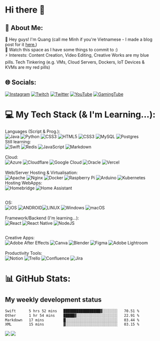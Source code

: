 <h1>Hi there 👋</h1>

<h2> 💫 About Me: </h2>
👋 Hey guys! I'm Quang (call me Minh if you're Vietnamese - I made a blog post for it <a href="https://blog.quang.au/The-Q-Logo-1ffbc25a16264dceb02d8aac9ceda137">here.</a>)<br>👀 Watch this space as I have some things to commit to :) <br>⚡ Interests: Content Creation, Video Editing, Creative Works are my blue pills. Tech Tinkering (e.g. VMs, Cloud Servers, Dockers, IoT Devices & KVMs are my red pills)


<h2> 🌐 Socials: </h2>

[![Instagram](https://img.shields.io/badge/Instagram-%23E4405F.svg?style=for-the-badge&logo=Instagram&logoColor=white)](https://instagram.com/quangm.ng) [![Twitch](https://img.shields.io/badge/Twitch-%239146FF.svg?style=for-the-badge&logo=Twitch&logoColor=white)](https://twitch.tv/qmng) [![Twitter](https://img.shields.io/badge/Twitter-%231DA1F2.svg?style=for-the-badge&logo=Twitter&logoColor=white)](https://twitter.com/@quangmng) [![YouTube](https://img.shields.io/badge/YouTube-%23FF0000.svg?style=for-the-badge&logo=YouTube&logoColor=white)](https://youtube.com/@qmng) [![GamingTube](https://img.shields.io/badge/GamingTube-%23FF0000.svg?style=for-the-badge&logo=YouTube&logoColor=white)](https://youtube.com/@quack711) 

# 💻 My Tech Stack (& I'm Learning...):
Languages (Script & Prog.): <br> ![Java](https://img.shields.io/badge/java-%23ED8B00.svg?style=for-the-badge&logo=openJDK&logoColor=white) ![Python](https://img.shields.io/badge/python-3670A0?style=for-the-badge&logo=python&logoColor=ffdd54)  ![CSS3](https://img.shields.io/badge/css3-%231572B6.svg?style=for-the-badge&logo=css3&logoColor=white) ![HTML5](https://img.shields.io/badge/html5-%23E34F26.svg?style=for-the-badge&logo=html5&logoColor=white) ![CSS3](https://img.shields.io/badge/css3-%231572B6.svg?style=for-the-badge&logo=css3&logoColor=white) ![MySQL](https://img.shields.io/badge/mysql-%2300f.svg?style=for-the-badge&logo=mysql&logoColor=white) ![Postgres](https://img.shields.io/badge/postgres-%23316192.svg?style=for-the-badge&logo=postgresql&logoColor=white) <br> 
Still learning: <br> ![Swift](https://img.shields.io/badge/swift-F54A2A?style=for-the-badge&logo=swift&logoColor=white) ![Redis](https://img.shields.io/badge/redis-%23DD0031.svg?style=for-the-badge&logo=redis&logoColor=white) ![JavaScript](https://img.shields.io/badge/javascript-%23323330.svg?style=for-the-badge&logo=javascript&logoColor=%23F7DF1E) ![Markdown](https://img.shields.io/badge/markdown-%23000000.svg?style=for-the-badge&logo=markdown&logoColor=white)<br><br>
Cloud: <br>![Azure](https://img.shields.io/badge/azure-%230072C6.svg?style=for-the-badge&logo=azure-devops&logoColor=white)
 ![Cloudflare](https://img.shields.io/badge/Cloudflare-F38020?style=for-the-badge&logo=Cloudflare&logoColor=white) ![Google Cloud](https://img.shields.io/badge/Google%20Cloud-%234285F4.svg?style=for-the-badge&logo=google-cloud&logoColor=white) ![Oracle](https://img.shields.io/badge/Oracle-F80000?style=for-the-badge&logo=oracle&logoColor=white) ![Vercel](https://img.shields.io/badge/vercel-%23000000.svg?style=for-the-badge&logo=vercel&logoColor=white)<br><br>
Web/Server Hosting & Virtualisation: <br>![Apache](https://img.shields.io/badge/apache-%23D42029.svg?style=for-the-badge&logo=apache&logoColor=white) ![Nginx](https://img.shields.io/badge/nginx-%23009639.svg?style=for-the-badge&logo=nginx&logoColor=white) ![Docker](https://img.shields.io/badge/docker-%230db7ed.svg?style=for-the-badge&logo=docker&logoColor=white) ![Raspberry Pi](https://img.shields.io/badge/-RaspberryPi-C51A4A?style=for-the-badge&logo=Raspberry-Pi) ![Arduino](https://img.shields.io/badge/-Arduino-00979D?style=for-the-badge&logo=Arduino&logoColor=white) ![Kubernetes](https://img.shields.io/badge/kubernetes-%23326ce5.svg?style=for-the-badge&logo=kubernetes&logoColor=white) <br>
Hosting WebApps:<br> ![Homebridge](https://img.shields.io/badge/homebridge-%23491F59.svg?style=for-the-badge&logo=homebridge&logoColor=white) ![Home Assistant](https://img.shields.io/badge/home%20assistant-%2341BDF5.svg?style=for-the-badge&logo=home-assistant&logoColor=white)
<br><br>

OS: <br>![iOS](https://img.shields.io/badge/iOS/iPadOS-%2320232a.svg?style=for-the-badge&logo=ios&logoColor=white) ![ANDROID](https://img.shields.io/badge/Android-%2320232a.svg?style=for-the-badge&logo=android&logoColor=%a4c639)![LINUX](https://img.shields.io/badge/Linux-FCC624?style=for-the-badge&logo=linux&logoColor=black) ![Windows](https://img.shields.io/badge/Windows-0078D6?style=for-the-badge&logo=windows&logoColor=white) ![macOS](https://img.shields.io/badge/macOS-000000?style=for-the-badge&logo=apple&logoColor=white)<br><br>
Framework/Backend (I'm learning...): <br>![React](https://img.shields.io/badge/react-%2320232a.svg?style=for-the-badge&logo=react&logoColor=%2361DAFB) ![React Native](https://img.shields.io/badge/react_native-%2320232a.svg?style=for-the-badge&logo=react&logoColor=%2361DAFB) ![NodeJS](https://img.shields.io/badge/node.js-6DA55F?style=for-the-badge&logo=node.js&logoColor=white) <br> <br>

Creative Apps: <br>![Adobe After Effects](https://img.shields.io/badge/Adobe%20After%20Effects-9999FF.svg?style=for-the-badge&logo=Adobe%20After%20Effects&logoColor=white) ![Canva](https://img.shields.io/badge/Canva-%2300C4CC.svg?style=for-the-badge&logo=Canva&logoColor=white) ![Blender](https://img.shields.io/badge/blender-%23F5792A.svg?style=for-the-badge&logo=blender&logoColor=white) ![Figma](https://img.shields.io/badge/figma-%23F24E1E.svg?style=for-the-badge&logo=figma&logoColor=white) ![Adobe Lightroom](https://img.shields.io/badge/Adobe%20Lightroom-31A8FF.svg?style=for-the-badge&logo=Adobe%20Lightroom&logoColor=white)<br><br>
Productivity Tools: <br>![Notion](https://img.shields.io/badge/Notion-%23000000.svg?style=for-the-badge&logo=notion&logoColor=white) ![Trello](https://img.shields.io/badge/Trello-%23026AA7.svg?style=for-the-badge&logo=Trello&logoColor=white) ![Confluence](https://img.shields.io/badge/confluence-%23172BF4.svg?style=for-the-badge&logo=confluence&logoColor=white) ![Jira](https://img.shields.io/badge/jira-%230A0FFF.svg?style=for-the-badge&logo=jira&logoColor=white) 
# 📊 GitHub Stats:
## My weekly development status
<!--START_SECTION:waka-->

```txt
Swift      5 hrs 52 mins   █████████████████▓░░░░░░░   70.51 %
Other      1 hr 54 mins    █████▓░░░░░░░░░░░░░░░░░░░   22.91 %
Markdown   17 mins         █░░░░░░░░░░░░░░░░░░░░░░░░   03.44 %
XML        15 mins         ▓░░░░░░░░░░░░░░░░░░░░░░░░   03.15 %
```

<!--END_SECTION:waka-->
<!--![](https://github-readme-stats.vercel.app/api?username=quangmng&theme=tokyonight&hide_border=false&include_all_commits=true&count_private=true)-->
<img align="left"  src="https://github-readme-quang.vercel.app/api?username=quangmng&theme=tokyonight&show_icons=true&include_all_commits=true&count_private=true"/>
<!--![](https://github-readme-streak-stats.herokuapp.com/?user=quangmng&theme=tokyonight&hide_border=false)<br/>-->
<img align="left"  src="https://github-readme-quang.vercel.app/api/top-langs/?username=quangmng&theme=tokyonight&hide_border=false&include_all_commits=true&count_private=true&layout=compact"/>
<!--![](https://github-readme-stats.vercel.app/api/top-langs/?username=quangmng&theme=tokyonight&hide_border=false&include_all_commits=true&count_private=true&layout=compact)-->

<!--[![](https://visitcount.itsvg.in/api?id=quangmng&icon=5&color=8)](https://visitcount.itsvg.in) - Thanks for peeking at my profile :) 
## 💰 pls help I need some cash for surviving-
  [![BuyMeACoffee](https://img.shields.io/badge/Buy%20Me%20a%20Coffee-ffdd00?style=for-the-badge&logo=buy-me-a-coffee&logoColor=black)](https://buymeacoffee.com/qmng) [![PayPal](https://img.shields.io/badge/PayPal-00457C?style=for-the-badge&logo=paypal&logoColor=white)](https://paypal.me/quangmng) [![Ko-Fi](https://img.shields.io/badge/Ko--fi-F16061?style=for-the-badge&logo=ko-fi&logoColor=white)](https://ko-fi.com/quack) -->

  
<!-- Proudly created with GPRM ( https://gprm.itsvg.in ) -->
<!--
**quangmng/quangmng** is a ✨ _special_ ✨ repository because its `README.md` (this file) appears on your GitHub profile.

Here are some ideas to get you started:

- 🔭 I’m currently working on ...
- 🌱 I’m currently learning ...
- 👯 I’m looking to collaborate on ...
- 🤔 I’m looking for help with ...
- 💬 Ask me about ...
- 📫 How to reach me: ...
- 😄 Pronouns: ...
- ⚡ Fun fact: ...
-->
